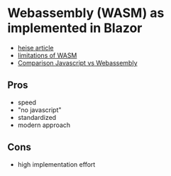 # Webassembly (WASM) as implemented in Blazor

- [heise article](https://www.heise.de/news/Microsoft-Build-2020-Blazor-WebAssembly-ist-fertig-4725818.html)
- [limitations of WASM](https://blazor-university.com/javascript-interop/)
- [Comparison Javascript vs Webassembly](https://www.bizety.com/2018/11/14/webassembly-vs-javascript/)

## Pros

- speed
- "no javascript"
- standardized
- modern approach

## Cons

- high implementation effort
